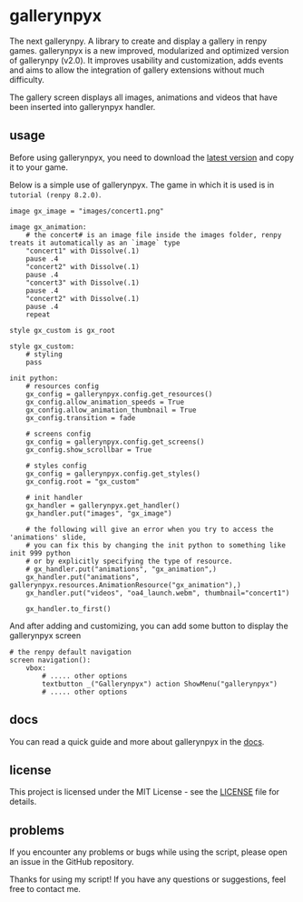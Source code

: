 # gallerynpyx

The next gallerynpy. A library to create and display a gallery in renpy games. 
gallerynpyx is a new improved, modularized and optimized version of gallerynpy (v2.0).
It improves usability and customization, adds events and aims to allow the integration of gallery extensions without much difficulty.

The gallery screen displays all images, animations and videos that have been inserted
into gallerynpyx handler.

## usage

Before using gallerynpyx, you need to download
the [latest version](https://github.com/yoimerdr/gallerynpyx/releases/latest) and copy it to your game.

Below is a simple use of gallerynpyx. The game in which it is used is in `tutorial (renpy 8.2.0)`.

```renpy
image gx_image = "images/concert1.png"

image gx_animation:
    # the concert# is an image file inside the images folder, renpy treats it automatically as an `image` type
    "concert1" with Dissolve(.1)
    pause .4
    "concert2" with Dissolve(.1)
    pause .4
    "concert3" with Dissolve(.1)
    pause .4
    "concert2" with Dissolve(.1)
    pause .4
    repeat

style gx_custom is gx_root

style gx_custom:
    # styling
    pass

init python:
    # resources config
    gx_config = gallerynpyx.config.get_resources()
    gx_config.allow_animation_speeds = True
    gx_config.allow_animation_thumbnail = True
    gx_config.transition = fade

    # screens config
    gx_config = gallerynpyx.config.get_screens()
    gx_config.show_scrollbar = True
    
    # styles config
    gx_config = gallerynpyx.config.get_styles()
    gx_config.root = "gx_custom"
    
    # init handler
    gx_handler = gallerynpyx.get_handler()
    gx_handler.put("images", "gx_image")
    
    # the following will give an error when you try to access the 'animations' slide, 
    # you can fix this by changing the init python to something like init 999 python 
    # or by explicitly specifying the type of resource.
    # gx_handler.put("animations", "gx_animation",)  
    gx_handler.put("animations", gallerynpyx.resources.AnimationResource("gx_animation"),)  
    gx_handler.put("videos", "oa4_launch.webm", thumbnail="concert1")

    gx_handler.to_first()    
```

And after adding and customizing, you can add some button to display the gallerynpyx screen

```renpy
# the renpy default navigation
screen navigation():
    vbox:
        # ..... other options
        textbutton _("Gallerynpyx") action ShowMenu("gallerynpyx")
        # ..... other options
```

## docs

You can read a quick guide and more about gallerynpyx in the [docs](https://yoimerdr.github.io/gallerynpyx/docs/).

## license

This project is licensed under the MIT License - see the [LICENSE](LICENSE) file for details.

## problems

If you encounter any problems or bugs while using the script, please open an issue in the GitHub repository.

Thanks for using my script! If you have any questions or suggestions, feel free to contact me.
